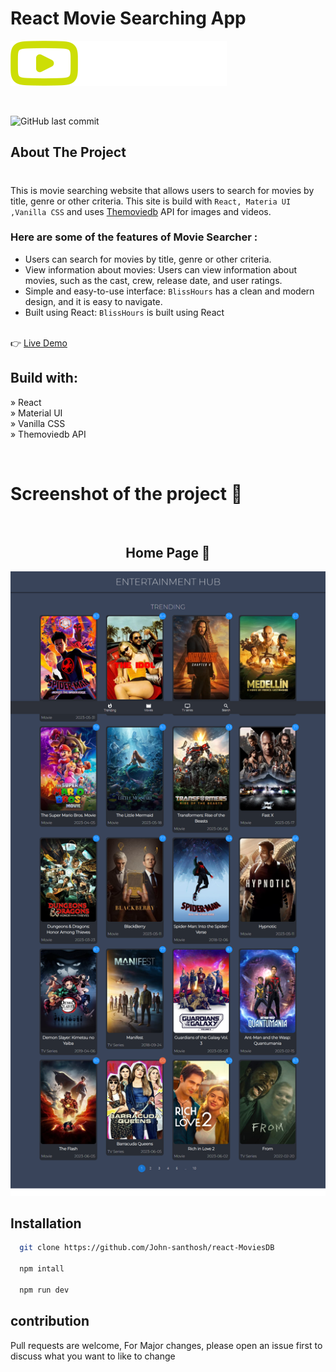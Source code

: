 # React Movie Searching App

![logo](./public/logo.svg)

<br>

![GitHub last commit](https://img.shields.io/github/last-commit/John-santhosh/react-MoviesDB)

## About The Project

#

This is movie searching website that allows users to search for movies by title, genre or other criteria.
This site is build with `React, Materia UI ,Vanilla CSS` and uses [Themoviedb](https://www.themoviedb.org/) API for images and videos.

### Here are some of the features of Movie Searcher :

- Users can search for movies by title, genre or other criteria.
- View information about movies: Users can view information about movies, such as the cast, crew, release date, and user ratings.
- Simple and easy-to-use interface: `BlissHours` has a clean and modern design, and it is easy to navigate.
- Built using React: `BlissHours` is built using React  
  <br>

👉 [Live Demo](https://bliss-hours-movie-searching-site.netlify.app/)

## Build with:

» React  
 » Material UI  
 » Vanilla CSS  
 » Themoviedb API

<br/>

# Screenshot of the project 📸

<br/>
 <h2 align=center>Home Page 🏡</h2>

![Sample image](./public/home.png)

## Installation

```bash
  git clone https://github.com/John-santhosh/react-MoviesDB

  npm intall

  npm run dev
```

## contribution

Pull requests are welcome, For Major changes, please open an issue first to discuss what you want to like to change
